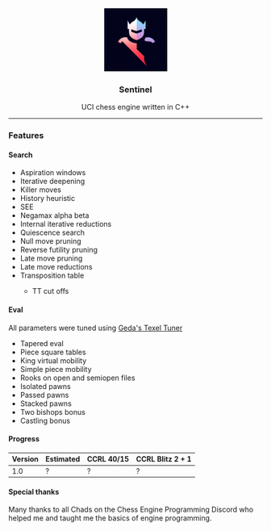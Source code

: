 <div align="center">
  <img width="125" alt="Sentinel Logo" src="./sentinel-min.png">
  <h3>Sentinel</h3>
</div>

<p align="center">UCI chess engine written in C++</p>

<hr />

<h3>Features</h3>

<h4>Search</h4>
<ul>
  <li>Aspiration windows</li>
  <li>Iterative deepening</li>
  <li>Killer moves</li>
  <li>History heuristic</li>
  <li>SEE</li>
  <li>Negamax alpha beta</li>
  <li>Internal iterative reductions</li>
  <li>Quiescence search</li>
  <li>Null move pruning</li>
  <li>Reverse futility pruning</li>
  <li>Late move pruning</li>
  <li>Late move reductions</li>
  <li>Transposition table</li>
  <ul>
    <li>TT cut offs</li>
  </ul>
</ul>

<h4>Eval</h4>
<p>All parameters were tuned using <a href="https://github.com/GediminasMasaitis/texel-tuner">Geda's Texel Tuner</a></p>
<ul>
  <li>Tapered eval</li>
  <li>Piece square tables</li>
  <li>King virtual mobility</li>
  <li>Simple piece mobility</li>
  <li>Rooks on open and semiopen files</li>
  <li>Isolated pawns </li>
  <li>Passed pawns</li>
  <li>Stacked pawns</li>
  <li>Two bishops bonus</li>
  <li>Castling bonus</li>
</ul>

<h4>Progress</h4>

  | Version     | Estimated   | CCRL 40/15  | CCRL Blitz 2 + 1
| ----------- | ----------- | ----------- | ---------------- |
| 1.0         | ?        | ?        | ?         |




<h4>Special thanks</h4>
<p>Many thanks to all Chads on the Chess Engine Programming Discord who helped me and taught me the basics of engine programming.</p>
